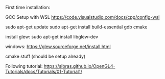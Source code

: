 First time installation: 

GCC Setup with WSL
https://code.visualstudio.com/docs/cpp/config-wsl

sudo apt-get update
sudo apt-get install build-essential gdb cmake

install glew:
sudo apt-get install libglew-dev

windows:
https://glew.sourceforge.net/install.html

cmake stuff (should be setup already)

Following tutorial:
https://sibras.github.io/OpenGL4-Tutorials/docs/Tutorials/01-Tutorial1/